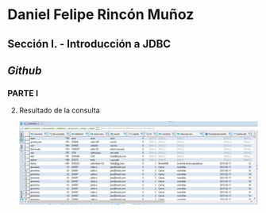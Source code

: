 # Daniel Felipe Rincón Muñoz

## Sección I. - Introducción a JDBC
## _Github_
### PARTE I

2. Resultado de la consulta

    ![consulta sql](/img/consulta.jpg)
